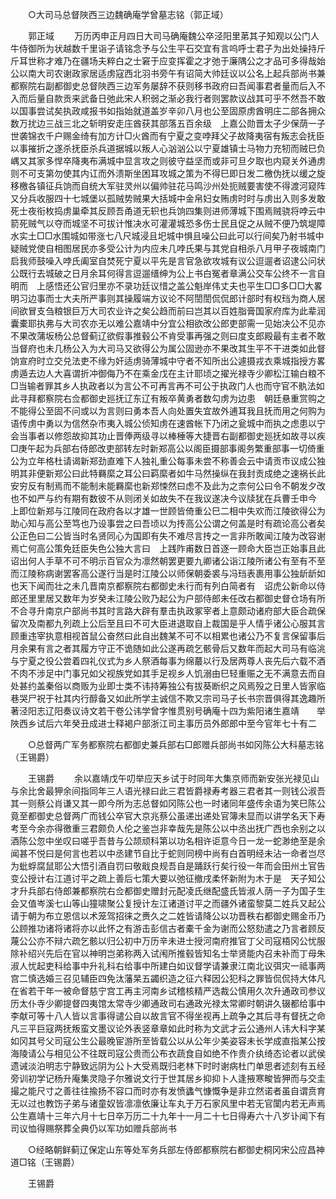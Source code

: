 <!-- { "loadSidebar": true } -->
　　○大司马总督陜西三边魏确庵学曾墓志铭（郭正域） 

　　郭正域 
　　万历丙申正月四日大司马确庵魏公卒泾阳里苐其子知观以公门人牛侍御所为状越数千里诣子请铭念予与公生平石交宜有言呜呼士君子为出处操持斤斤耳世称才难乃在疆场夫粹白之士窘于应变挥霍之才弛于廉隅公之才品可多得哉始公以南大司农谢政家居适虏寇西北羽书旁午有诏简大帅廷议以公名上起兵部尚书兼都察院右副都御史总督陜西三边军务屡辞不获则移书政府曰吾闻事君者量而后入不入而后量自款贡来武备日弛此宋人积弱之渐必我行者则罢款议战其可乎不然吾不敢以国事尝试矣执政咸报书如指始就道盖岁辛卯八月也公至固原虏酋明庄二部各拥众数万扰边三战三北之斩明安走庄酋获其部落五百余级　上嘉公勋晋太子少保荫一子世袭锦衣千户赐金绮有加方计□火酋而有宁夏之变哱拜父子故降夷宿有叛志会抚臣以事摧折之遂杀抚臣杀兵道据城以叛人心汹汹公以宁夏雄镇士马物力充牣而贼巳负嵎又其家多悍卒降夷布满城中显言攻之则彼守益坚而或非可旦夕取也内窥关外通虏则不可支第勿使其内讧而外溃斯坐困耳攻城之策为不得巳即日发二檄伪抚以缓之旋移檄各镇征兵饷而自统大军驻灵州以偏帅驻花马鸣沙州处扼贼要害使不得渡河窥阵又分兵收服四十七城堡以孤贼势贼果大括城中金帛妇女贿虏时时与虏出入则多发敢死士夜衔枚捣虏巢牵其反顾吾甬道无轵也兵饷四集则进师薄城下围焉贼骁将哱云中箭死贼气以夺而城坚不可拔计惟决水可灌灌城恐多伤士民且促之从贼不便乃筑堤障水实土□□水围城如带涨七八尺城浸且圯城中惧且噪公曰此可以行间矣乃射书城中疑贼党使自相图居民亦多受公计为内应未几哱氏果与其党自相杀八月甲子夜城南门启我师鼓噪入哱氏阖室自焚死宁夏以平先是言官急欲攻城有议公逗遛者诏逮公问状公既行去城破之日月余耳何得言逗遛缙绅为公上书白冤者章满公交车公终不一言自明而　上感悟还公官归里亦不录功廷议惜之盖公魁岸伟丈夫也平生□□多□□大畧明习边事而士大夫所严事则其操履端方议论不阿誾誾侃侃郎计部时有权珰为商人居间欲冒支刍粮银巨万大司农业许之矣公趋而前曰岂其以百姓脂膏国家府库为此辈润囊橐耶执弗与大司农亦无以难公嘉靖中分宜公相欲改公郎吏部需一见始决公不见亦不果改蒲坂杨公总督蓟辽欲假事推毂公不肯受事再强之则曰度支郎殿最有主者不敢当督府也未几杨公入为大司马又欲得公为属公固逊亦不果改其生平不干进类如此督饷宣府时立交兑法吏不缘为奸适虏骑薄城中守者不知所出公遽摄戎衣乘城指授方畧虏遁去边人大喜谓折冲御侮乃不在乘金戊在主计耶顷之擢光禄寺少卿松江输白粮不□当输者罪其乡人执政者以为言公不可再言再不可公于执政门人也而守官不骫法如此寻拜都察院右佥都御史廵抚辽东辽有叛卒黄勇者数勾虏为边患　朝廷悬重赏购之不能得公至固不问或以为言则曰勇本吾人向处置失宜故外逋耳我且抚而用之何购为语传虏中勇以为信然杂市夷入城公侦知虏在速酋帐下乃闭之瓮城中而执之虑患以宁会当事者以修怨故抑其功止晋俸两级寻以棒棰等大捷晋右副都御史廵抚如故寻以疾□庚午起为兵部右侍郎改吏部转左时新郑高公以阁臣摄部事阁务繁重部事一切倚重公为立年格杜请谒新郑劲直难下人独礼重公每事未尝不称善会云中请贡市议成公独明其非便新郑公曰此特羇縻之耳公曰羁縻者如牛马然操纵在我封贡成绝之速祸长此安穷反有制焉而不能制未能羇縻也新郑悚然曰虑不及此为之柰何公曰令不朝发夕改也不如严与约有期有数彼不从则闭关如故失不在我议遂决今议牍犹在兵曹壬申今　上即位新郑与江陵同在政府各以才雄一世顾皆倚重公巳二相中失欢而江陵欲得公为助心知与高公至笃也乃设事尝之曰吾顷以为抟高公公谓之何盖是时有疏论高公者矣公正色曰二公皆当时名贤同心为国即有失不难尽言抟之一言非所敢闻江陵为改容谢焉亡何高公策免廷臣失色公独大言曰　上践阼甫数日首逐一顾命大臣岂正始事且此诏出何人手草不可不明示百官众为凛然朝罢更要九卿诸公诣江陵所诸公有至有不至而江陵称病谢罢客高公遂行当是时江陵公以师保朝委裘与冯珰表裹用事公独龂龂如也天下闻而壮之未几晋南京都察院右都御史未行而有列白简者有　诏虎公新命以侍郎还里里居又数年为岁癸未江陵公败乃起公为户部侍郎未任改右都御史督仓场有所不合寻升南京户部尚书其时言路大辟有羣击执政冢宰者上意颇动诸府部大臣合疏保留次及南都九列疏上公后至且曰不可大臣进退取自上裁国是乎人情乎诸公心服其言顾重违宰执意相视首鼠公奋然曰此自出魏某不可不以相累也诸公乃不复言保留事后月余果有言之者其履方守正不诡随如此公遂再疏乞骸骨后又数年而起大司马有临洮与宁夏之役公尝着四礼仪式为乡人祭酒每事为绵蕞以行及居两尊人丧先后六载不酒不肉不涉足中门事兄如父视族党如其手足视乡人饥溺由巳轻重赈之无不满意去而自处甚约盖秦俗以商贩为业即士类不讳持筹独公有拔葵断织之风焉殁之日里人皆家临巷哭尸祝于社其内行醇备又如此所学主诚信不欺又宗司马子长书宗晋俱得其逸趣所著泾阳志辽阳奏议诗文若干卷公讳学曾字惟贯别号确庵十四为紫阳诸生嘉靖　　举陜西乡试后六年癸丑成进士释褐户部浙江司主事历员外郎郎中至今官年七十有二 

　　○总督两广军务都察院右都御史兼兵部右□郎赠兵部尚书如冈陈公大科墓志铭（王锡爵） 

　　王锡爵 
　　余以嘉靖戊午叨举应天乡试于时同年大集京师而新安张光禄见山与余比舍最狎余间指同年三人语光禄曰此三君皆爵禄寿考器三君者其一则钱公淑吾其一则蔡公肖谦又其一即今所为志总督如冈陈公也一时诸同年盛传余语为笑巳陈公竟至都御史总督两广而钱公卒官大京兆蔡公虽递出递处官簿未显而以讲学名天下寿考至今余亦得徼重三君颇负人伦之鉴岂非幸哉先是陈公以中丞出抚广西也余别之以酒陈公忽中坐叹曰嗟乎吾昔与公颉顽科第以功名相许讵意今日一龙一蛇渺绝至是余闻甚不悦曰是何言也若以中丞建节自比于蛇则同榜中尚有白首明经未沾一命者岂尽为蚍蜉腐鼠耶公大悟引酒自罚曰敬戢良规吾自是踊跃行矣行役一年而会田州土官告变公授计右江道讨平之疏上善后七策大要以弛征撤戌柔怀新附为木于是　天子知公才升兵部右侍郎兼都察院右佥都御史赠封元配凌氏继配盛氏皆淑人荫一子为国子生会又值岑溪七山等山獞啸聚公复授计左江诸道讨平之而疆外诸蛮黎莫二姓兵又起公请于朝为布立恩信以术笼驾招徕之赉久之二姓皆请降公以功晋秩右都御史赐金币乃公顾推功诸将诸将亦以此怀之有游击彭信古者橐千金为谢而公怒劾遣之乃言者顾反蔑公公亦不辩六疏乞骸以归公初中万历辛未进士授河南府推官丁父司寇梧冈公忧服除补绍兴先后在官以神明岂弟称两入试闱所推毂皆知名士举贤能内召未补而丁母朱淑人忧起吏科给事中升礼科右给事中所建白如议督学请兼隶江南北议弭灾一祗事两宫二慎选婚三召见辅臣四免汰藩杲五蠲织造之征六释因公犯科之罪皆侃侃持大体凡在省若干年一被命督慈宁宫工再主河南乡试稽核精严选裁公慎用久次升通政司参议历太仆寺少卿提督四夷馆太常寺少卿通政司右通政光禄太常卿时朝讲久辍都给事中李献可等十八人皆以言事得谴公自以故言官不得坐视再上疏争之其后寻有督抚之命凡三平巨寇两抚叛蛮文墨议论外表竖章章如此时称为文武才云公通州人讳大科字某如冈其号父司寇公生公最晚宦游所至皆载公以从公年少美姿容未长学成直指某公按海陵请公与相见公不往既司寇公贵而公布衣蔬食自如绝不作贵介纨绮态论者以武侯遗诫淡泊明志宁静致远阴为公卜大受焉既归老林下时时谢病杜门单思者述刻有五经旁训初学记杨升庵集灵隐子尔雅说文行于世其居乡抑抑卜人逢掖寒畯皆狎而与交圭撮之能尺寸之善往往揄扬不容口而时亦有发愤蠭气慷慨争是非立然诺者虽自谓贲育无以过也教饬子弟与诸童奴皆凛凛依廉让车丸于万石家风里中若无官闑内若无声焉公生嘉靖十三年六月十七日卒万历二十九年十一月二十七日得寿六十八岁讣闻下有司议恤得赐祭葬全典仍以军功如赠兵部尚书  

　　○经略朝鲜蓟辽保定山东等处军务兵部左侍郎都察院右都御史桐冈宋公应昌神道□铭（王锡爵） 

　　王锡爵 
